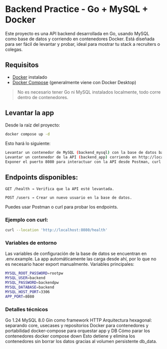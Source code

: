# Backend Practice - Go + MySQL + Docker

Este proyecto es una API backend desarrollada en Go, usando MySQL como base de datos y corriendo en contenedores Docker. Está diseñada para ser fácil de levantar y probar, ideal para mostrar tu stack a recruiters o colegas.

## Requisitos

- [Docker](https://www.docker.com/) instalado
- [Docker Compose](https://docs.docker.com/compose/install/) (generalmente viene con Docker Desktop)

> No es necesario tener Go ni MySQL instalados localmente, todo corre dentro de contenedores.

## Levantar la app

Desde la raíz del proyecto:

```bash
docker compose up -d
```

Esto hará lo siguiente:

```bash
Levantar un contenedor de MySQL (backend_mysql) con la base de datos backend.
Levantar un contenedor de la API (backend_app) corriendo en http://localhost:8080.
Exponer el puerto 8080 para interactuar con la API desde Postman, curl o tu navegador.
```

## Endpoints disponibles:

```
GET /health → Verifica que la API esté levantada.

POST /users → Crear un nuevo usuario en la base de datos.
```

Puedes usar Postman o curl para probar los endpoints.

### Ejemplo con curl:

```bash
curl --location 'http://localhost:8080/health'
```

### Variables de entorno

Las variables de configuración de la base de datos se encuentran en .env.example. La app automáticamente las carga desde ahí, por lo que no es necesario hacer export manualmente.
Variables principales:

```bash
MYSQL_ROOT_PASSWORD=rootpw
MYSQL_USER=backend
MYSQL_PASSWORD=backendpw
MYSQL_DATABASE=backend
MYSQL_HOST_PORT=3306
APP_PORT=8080
```

### Detalles técnicos

Go 1.24
MySQL 8.0
Gin como framework HTTP
Arquitectura hexagonal: separando core, usecases y repositorios
Docker para contenedores y portabilidad
docker-compose para orquestar app y DB
Cómo parar los contenedores
docker compose down
Esto detiene y elimina los contenedores sin borrar los datos gracias al volumen persistente db_data.
